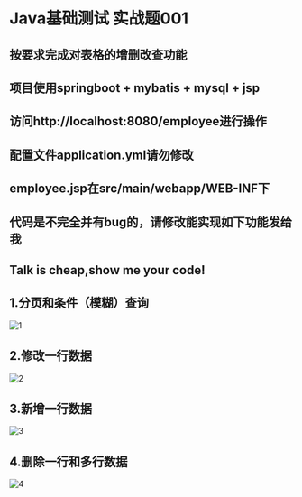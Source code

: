 # Java基础测试 实战题001
## 按要求完成对表格的增删改查功能
## 项目使用springboot + mybatis + mysql + jsp

## 访问http://localhost:8080/employee进行操作
## 配置文件application.yml请勿修改
## employee.jsp在src/main/webapp/WEB-INF下

## 代码是不完全并有bug的，请修改能实现如下功能发给我
## Talk is cheap,show me your code!

## 1.分页和条件（模糊）查询
![1](http://file.yuxuechao.com/github/query.gif)

## 2.修改一行数据
![2](http://file.yuxuechao.com/github/update.gif)

## 3.新增一行数据
![3](http://file.yuxuechao.com/github/add.gif)

## 4.删除一行和多行数据
![4](http://file.yuxuechao.com/github/delete.gif)
